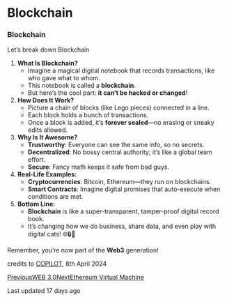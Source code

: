 # Blockchain

### Blockchain

Let’s break down Blockchain

1. **What Is Blockchain?**
   * Imagine a magical digital notebook that records transactions, like who gave what to whom.
   * This notebook is called a **blockchain**.
   * But here’s the cool part: **it can’t be hacked or changed**!
2. **How Does It Work?**
   * Picture a chain of blocks (like Lego pieces) connected in a line.
   * Each block holds a bunch of transactions.
   * Once a block is added, it’s **forever sealed**—no erasing or sneaky edits allowed.
3. **Why Is It Awesome?**
   * **Trustworthy**: Everyone can see the same info, so no secrets.
   * **Decentralized**: No bossy central authority; it’s like a global team effort.
   * **Secure**: Fancy math keeps it safe from bad guys.
4. **Real-Life Examples:**
   * **Cryptocurrencies**: Bitcoin, Ethereum—they run on blockchains.
   * **Smart Contracts**: Imagine digital promises that auto-execute when conditions are met.
5. **Bottom Line:**
   * **Blockchain** is like a super-transparent, tamper-proof digital record book.
   * It’s changing how we do business, share data, and even play with digital cats! 🌐🔒🚀

Remember, you’re now part of the **Web3** generation!

credits to [COPILOT](broken-reference), 8th April 2024

[PreviousWEB 3.0](broken-reference)[NextEthereum Virtual Machine](broken-reference)

Last updated 17 days ago
